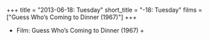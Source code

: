 +++
title = "2013-06-18: Tuesday"
short_title = "-18: Tuesday"
films = ["Guess Who’s Coming to Dinner (1967)"]
+++


* Film: Guess Who’s Coming to Dinner (1967) +

